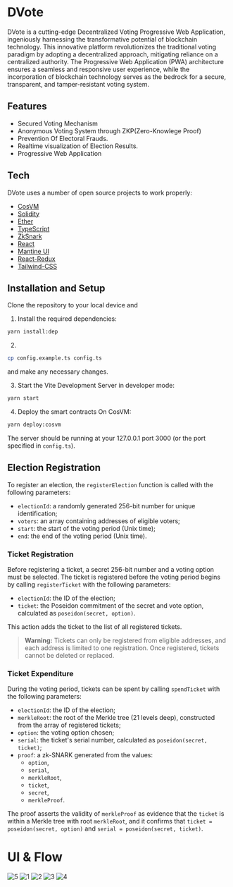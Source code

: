 # DVote

DVote is a cutting-edge Decentralized Voting Progressive Web Application, ingeniously harnessing the transformative potential of blockchain technology. This innovative platform revolutionizes the traditional voting paradigm by adopting a decentralized approach, mitigating reliance on a centralized authority. The Progressive Web Application (PWA) architecture ensures a seamless and responsive user experience, while the incorporation of blockchain technology serves as the bedrock for a secure, transparent, and tamper-resistant voting system.

## Features

-  Secured Voting Mechanism
-  Anonymous Voting System through ZKP(Zero-Knowlege Proof)
-  Prevention Of Electoral Frauds.
-  Realtime visualization of Election Results.
-  Progressive Web Application

## Tech

DVote uses a number of open source projects to work properly:

-  [CosVM](https://cosvm.network/)
-  [Solidity](https://soliditylang.org/)
-  [Ether](https://docs.ethers.org/v6/)
-  [TypeScript](https://www.typescriptlang.org/)
-  [ZkSnark](https://www.npmjs.com/package/snarkjs)
-  [React](https://reactjs.org/)
-  [Mantine UI](https://mantine.dev/)
-  [React-Redux](https://react-redux.js.org/)
-  [Tailwind-CSS](https://tailwindcss.com/)

## Installation and Setup

Clone the repository to your local device and

1. Install the required dependencies:

```bash
yarn install:dep
```

2.

```bash
cp config.example.ts config.ts
```

and make any necessary changes.

3. Start the Vite Development Server in developer mode:

```bash
yarn start
```

4. Deploy the smart contracts On CosVM:

```bash
yarn deploy:cosvm
```

The server should be running at your 127.0.0.1 port 3000 (or the port specified in `config.ts`).

## Election Registration

To register an election, the `registerElection` function is called with the following parameters:

-  `electionId`: a randomly generated 256-bit number for unique identification;
-  `voters`: an array containing addresses of eligible voters;
-  `start`: the start of the voting period (Unix time);
-  `end`: the end of the voting period (Unix time).

### Ticket Registration

Before registering a ticket, a secret 256-bit number and a voting option must be selected. The ticket is registered before the voting period begins by calling `registerTicket` with the following parameters:

-  `electionId`: the ID of the election;
-  `ticket`: the Poseidon commitment of the secret and vote option, calculated as `poseidon(secret, option)`.

This action adds the ticket to the list of all registered tickets.

> **Warning:**
> Tickets can only be registered from eligible addresses, and each address is limited to one registration. Once registered, tickets cannot be deleted or replaced.

### Ticket Expenditure

During the voting period, tickets can be spent by calling `spendTicket` with the following parameters:

-  `electionId`: the ID of the election;
-  `merkleRoot`: the root of the Merkle tree (21 levels deep), constructed from the array of registered tickets;
-  `option`: the voting option chosen;
-  `serial`: the ticket's serial number, calculated as `poseidon(secret, ticket)`;
-  `proof`: a zk-SNARK generated from the values:
   -  `option`,
   -  `serial`,
   -  `merkleRoot`,
   -  `ticket`,
   -  `secret`,
   -  `merkleProof`.

The proof asserts the validity of `merkleProof` as evidence that the `ticket` is within a Merkle tree with root `merkleRoot`, and it confirms that `ticket = poseidon(secret, option)` and `serial = poseidon(secret, ticket)`.

# UI & Flow

![5](https://github.com/SuhailAhmed2627/dVote-frontend/assets/71443682/f2e162fb-9d64-4129-a987-9e00acd5798f)
![1](https://github.com/SuhailAhmed2627/dVote-frontend/assets/71443682/2f61c389-9031-4be8-a0e2-baf39fc67754)
![2](https://github.com/SuhailAhmed2627/dVote-frontend/assets/71443682/c1f60342-3046-4491-8db9-d09c7c479c1b)
![3](https://github.com/SuhailAhmed2627/dVote-frontend/assets/71443682/636d0468-2dbc-4bdb-b70e-61fcc4766f09)
![4](https://github.com/SuhailAhmed2627/dVote-frontend/assets/71443682/1ae2f925-4c05-4598-aa73-52fffc5465ef)
